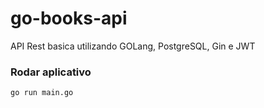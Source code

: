 # go-books-api


API Rest basica utilizando GOLang, PostgreSQL, Gin e JWT 


### Rodar aplicativo

```
go run main.go
```

